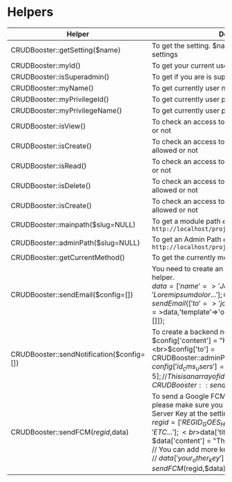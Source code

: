 # Helpers

| Helper                        | Description                 |
| ----------------------------- | --------------------------- |
| CRUDBooster::getSetting($name) | To get the setting. $name you can fill from slug of settings |
| CRUDBooster::myId() | To get your current user id |
| CRUDBooster::isSuperadmin() | To get if you are is superadmin or not |
| CRUDBooster::myName() | To get currently user name |
| CRUDBooster::myPrivilegeId() | To get currently user privilege id |
| CRUDBooster::myPrivilegeName() | To get currently user privilege name |
| CRUDBooster::isView() | To check an access to view, whether you are allowed or not | 
| CRUDBooster::isCreate() | To check an access to create, whether you are allowed or not |
| CRUDBooster::isRead() | To check an access to read, wheter you are allowed or not |
| CRUDBooster::isDelete() | To check an access to delete, whether you are allowed or not |
| CRUDBooster::isCreate() | To check an access to create, whether you are allowed or not |
| CRUDBooster::mainpath($slug=NULL) | To get a module path `e.g : http://localhost/project/public/admin/module_name`|
| CRUDBooster::adminPath($slug=NULL) | To get an Admin Path `e.g : http://localhost/project/public/admin` |
| CRUDBooster::getCurrentMethod() | To get the currently method |
| CRUDBooster::sendEmail($config=[])  | You need to create an email template before use this helper. <br>$data = ['name'=>'John Doe','address'=>'Lorem ipsum dolor...']; CRUDBooster::sendEmail(['to'=>'john@gmail.com',<br>'data'=>$data,'template'=>'order_success','attachments'=>[]]);   |
| CRUDBooster::sendNotification($config=[]) | To create a backend notification<br>$config['content'] = "Hellow World";<br>$config['to'] = CRUDBooster::adminPath('some_module');<br>$config['id_cms_users'] = [1,2,3,4,5]; //This is an array of id users<br>CRUDBooster::sendNotification($config);|
| CRUDBooster::sendFCM($regid,$data) | To send a Google FCM . Before use this helper, please make sure you have setted a Google FCM Server Key at the setting page<br>$regid = ['REGID_GOES_HERE','REGID2_GOES_HERE','ETC...'];<br>$data['title'] = "This is a message title";<br>$data['content'] = "This is a message body";<br>// You can add more key as you need<br>// $data['your_other_key'] =<br>CRUDBooster::sendFCM($regid,$data); |
